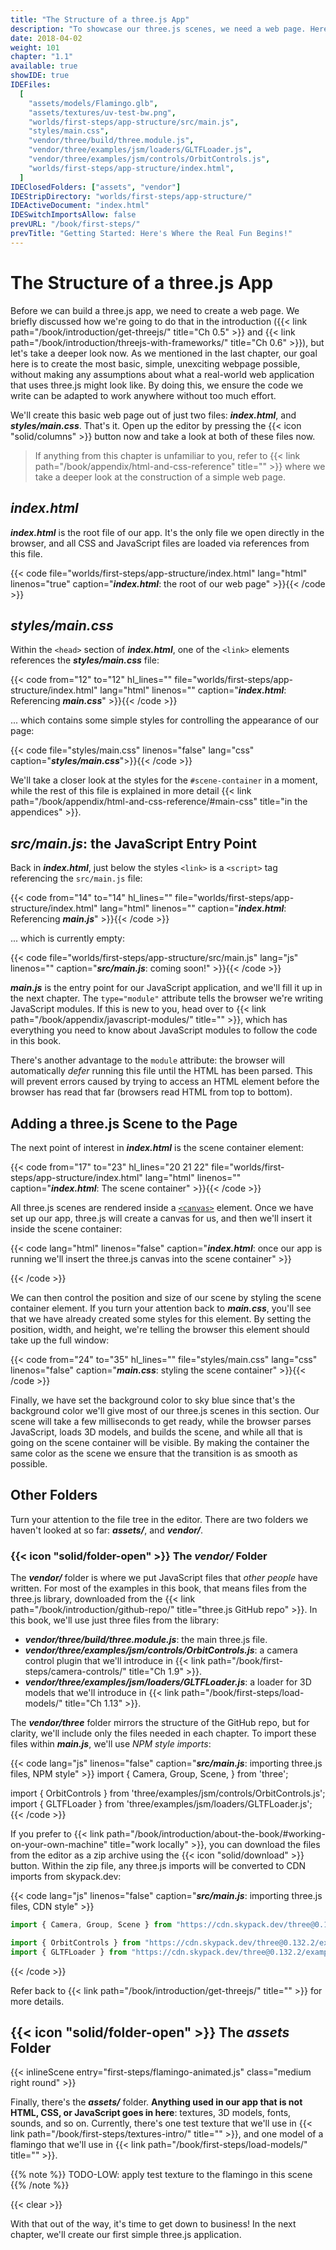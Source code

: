 ```yaml
---
title: "The Structure of a three.js App"
description: "To showcase our three.js scenes, we need a web page. Here, we create a basic page using HTML and CSS. However, we'll structure our three.js app so you can just as easily integrate it with a framework such as React or Vue instead of this simple page."
date: 2018-04-02
weight: 101
chapter: "1.1"
available: true
showIDE: true
IDEFiles:
  [
    "assets/models/Flamingo.glb",
    "assets/textures/uv-test-bw.png",
    "worlds/first-steps/app-structure/src/main.js",
    "styles/main.css",
    "vendor/three/build/three.module.js",
    "vendor/three/examples/jsm/loaders/GLTFLoader.js",
    "vendor/three/examples/jsm/controls/OrbitControls.js",
    "worlds/first-steps/app-structure/index.html",
  ]
IDEClosedFolders: ["assets", "vendor"]
IDEStripDirectory: "worlds/first-steps/app-structure/"
IDEActiveDocument: "index.html"
IDESwitchImportsAllow: false
prevURL: "/book/first-steps/"
prevTitle: "Getting Started: Here's Where the Real Fun Begins!"
---
```


# The Structure of a three.js App

Before we can build a three.js app, we need to create a web page. We briefly discussed how we're going to do that in the introduction ({{< link path="/book/introduction/get-threejs/" title="Ch 0.5" >}} and {{< link path="/book/introduction/threejs-with-frameworks/" title="Ch 0.6" >}}), but let's take a deeper look now. As we mentioned in the last chapter, our goal here is to create the most basic, simple, unexciting webpage possible, without making any assumptions about what a real-world web application that uses three.js might look like. By doing this, we ensure the code we write can be adapted to work anywhere without too much effort.

We'll create this basic web page out of just two files: _**index.html**_, and _**styles/main.css**_. That's it. Open up the editor by pressing the {{< icon "solid/columns" >}} button now and take a look at both of these files now.

> If anything from this chapter is unfamiliar to you, refer to {{< link path="/book/appendix/html-and-css-reference" title="" >}} where we take a deeper look at the construction of a simple web page.

## _**index.html**_

_**index.html**_ is the root file of our app. It's the only file we open directly in the browser, and all CSS and JavaScript files are loaded via references from this file.

{{< code file="worlds/first-steps/app-structure/index.html" lang="html" linenos="true" caption="_**index.html**_: the root of our web page" >}}{{< /code >}}

## _**styles/main.css**_

Within the `<head>` section of _**index.html**_, one of the `<link>` elements references the _**styles/main.css**_ file:

{{< code from="12" to="12" hl_lines="" file="worlds/first-steps/app-structure/index.html" lang="html" linenos="" caption="_**index.html**_: Referencing _**main.css**_" >}}{{< /code >}}

... which contains some simple styles for controlling the appearance of our page:

{{< code file="styles/main.css" linenos="false" lang="css" caption="_**styles/main.css**_">}}{{< /code >}}

We'll take a closer look at the styles for the `#scene-container` in a moment, while the rest of this file is explained in more detail {{< link path="/book/appendix/html-and-css-reference/#main-css" title="in the appendices" >}}.

## _**src/main.js**_: the JavaScript Entry Point

Back in _**index.html**_, just below the styles `<link>` is a `<script>` tag referencing the `src/main.js` file:

{{< code from="14" to="14" hl_lines="" file="worlds/first-steps/app-structure/index.html" lang="html" linenos="" caption="_**index.html**_: Referencing _**main.js**_" >}}{{< /code >}}

... which is currently empty:

{{< code file="worlds/first-steps/app-structure/src/main.js" lang="js" linenos=""
caption="_**src/main.js**_: coming soon!" >}}{{< /code >}}

_**main.js**_ is the entry point for our JavaScript application, and we'll fill it up in the next chapter. The `type="module"` attribute tells the browser we're writing JavaScript modules. If this is new to you, head over to {{< link path="/book/appendix/javascript-modules/" title="" >}}, which has everything you need to know about JavaScript modules to follow the code in this book.

There's another advantage to the `module` attribute: the browser will automatically _defer_ running this file until the HTML has been parsed. This will prevent errors caused by trying to access an HTML element before the browser has read that far (browsers read HTML from top to bottom).

## Adding a three.js Scene to the Page

The next point of interest in _**index.html**_ is the scene container element:

{{< code from="17" to="23" hl_lines="20 21 22" file="worlds/first-steps/app-structure/index.html" lang="html" linenos="" caption="_**index.html**_: The scene container" >}}{{< /code >}}

All three.js scenes are rendered inside a [`<canvas>`](https://developer.mozilla.org/en-US/docs/Web/HTML/Element/canvas) element. Once we have set up our app, three.js will create a canvas for us, and then we'll insert it inside the scene container:

{{< code lang="html" linenos="false" caption="_**index.html**_: once our app is running we'll insert the three.js canvas into the scene container" >}}

<div id="scene-container">
  <canvas></canvas>
</div>
{{< /code >}}

We can then control the position and size of our scene by styling the scene container element. If you turn your attention back to _**main.css**_, you'll see that we have already created some styles for this element. By setting the position, width, and height, we're telling the browser this element should take up the full window:

{{< code from="24" to="35" hl_lines="" file="styles/main.css" lang="css" linenos="false" caption="_**main.css**_: styling the scene container" >}}{{< /code >}}

Finally, we have set the background color to sky blue since that's the background color we'll give most of our three.js scenes in this section. Our scene will take a few milliseconds to get ready, while the browser parses JavaScript, loads 3D models, and builds the scene, and while all that is going on the scene container will be visible. By making the container the same color as the scene we ensure that the transition is as smooth as possible.

## Other Folders

Turn your attention to the file tree in the editor. There are two folders we haven't looked at so far: _**assets/**_, and _**vendor/**_.

### {{< icon "solid/folder-open" >}} The _**vendor/**_ Folder

The _**vendor/**_ folder is where we put JavaScript files that _other people_ have written. For most of the examples in this book, that means files from the three.js library, downloaded from the {{< link path="/book/introduction/github-repo/" title="three.js GitHub repo" >}}. In this book, we'll use just three files from the library:

- _**vendor/three/build/three.module.js**_: the main three.js file.
- _**vendor/three/examples/jsm/controls/OrbitControls.js**_: a camera control plugin that we'll introduce in {{< link path="/book/first-steps/camera-controls/" title="Ch 1.9" >}}.
- _**vendor/three/examples/jsm/loaders/GLTFLoader.js**_: a loader for 3D models that we'll introduce in {{< link path="/book/first-steps/load-models/" title="Ch 1.13" >}}.

The _**vendor/three**_ folder mirrors the structure of the GitHub repo, but for clarity, we'll include only the files needed in each chapter. To import these files within _**main.js**_, we'll use _NPM style imports_:

{{< code lang="js" linenos="false" caption="_**src/main.js**_: importing three.js files, NPM style" >}}
import {
Camera,
Group,
Scene,
} from 'three';

import { OrbitControls } from 'three/examples/jsm/controls/OrbitControls.js';
import { GLTFLoader } from 'three/examples/jsm/loaders/GLTFLoader.js';
{{< /code >}}

If you prefer to {{< link path="/book/introduction/about-the-book/#working-on-your-own-machine" title="work locally" >}}, you can download the files from the editor as a zip archive using the {{< icon "solid/download" >}} button. Within the zip file, any three.js imports will be converted to CDN imports from skypack.dev:

{{< code lang="js" linenos="false" caption="_**src/main.js**_: importing three.js files, CDN style" >}}

```js
import { Camera, Group, Scene } from "https://cdn.skypack.dev/three@0.132.2";

import { OrbitControls } from "https://cdn.skypack.dev/three@0.132.2/examples/jsm/controls/OrbitControls.js?module";
import { GLTFLoader } from "https://cdn.skypack.dev/three@0.132.2/examples/jsm/loaders/GLTFLoader.js?module";
```

{{< /code >}}

Refer back to {{< link path="/book/introduction/get-threejs/" title="" >}} for more details.

## {{< icon "solid/folder-open" >}} The _**assets**_ Folder

{{< inlineScene entry="first-steps/flamingo-animated.js" class="medium right round" >}}

Finally, there's the _**assets/**_ folder. **Anything used in our app that is not HTML, CSS, or JavaScript goes in here**: textures, 3D models, fonts, sounds, and so on. Currently, there's one test texture that we'll use in {{< link path="/book/first-steps/textures-intro/" title="" >}}, and one model of a flamingo that we'll use in {{< link path="/book/first-steps/load-models/" title="" >}}.

{{% note %}}
TODO-LOW: apply test texture to the flamingo in this scene
{{% /note %}}

{{< clear >}}

With that out of the way, it's time to get down to business! In the next chapter, we'll create our first simple three.js application.
